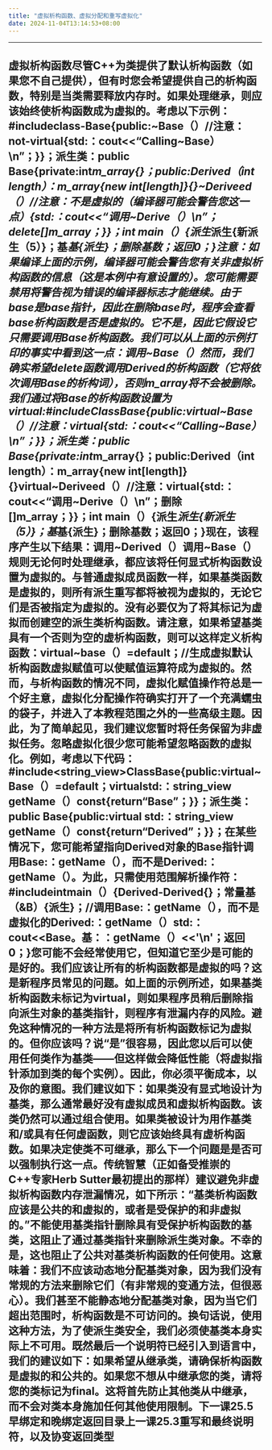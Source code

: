 ```yaml
---
title: "虚拟析构函数、虚拟分配和重写虚拟化"
date: 2024-11-04T13:14:53+08:00
---
```


***
## 虚拟析构函数尽管C++为类提供了默认析构函数（如果您不自己提供），但有时您会希望提供自己的析构函数，特别是当类需要释放内存时。如果处理继承，则应该始终使析构函数成为虚拟的。考虑以下示例：#include<iostream>class-Base{public:~Base（）//注意：not-virtual{std:：cout<<“Calling~Base）\n”；}}；派生类：public Base{private:int*m_array{}；public:Derived（int length）：m_array{new int[length]}{}~Deriveed（）//注意：不是虚拟的（编译器可能会警告您这一点）{std:：cout<<“调用~Derive（）\n”；delete[]m_array；}}；int main（）{派生*派生{新派生（5）}；基*基{派生}；删除基数；返回0；}注意：如果编译上面的示例，编译器可能会警告您有关非虚拟析构函数的信息（这是本例中有意设置的）。您可能需要禁用将警告视为错误的编译器标志才能继续。由于base是base指针，因此在删除base时，程序会查看base析构函数是否是虚拟的。它不是，因此它假设它只需要调用Base析构函数。我们可以从上面的示例打印的事实中看到这一点：调用~Base（）然而，我们确实希望delete函数调用Derived的析构函数（它将依次调用Base的析构词），否则m_array将不会被删除。我们通过将Base的析构函数设置为virtual:#include<iostream>ClassBase{public:virtual~Base（）//注意：virtual{std:：cout<<“Calling~Base）\n”；}}；派生类：public Base{private:int*m_array{}；public:Derived（int length）：m_array{new int[length]}{}virtual~Deriveed（）//注意：virtual{std:：cout<<“调用~Derive（）\n”；删除[]m_array；}}；int main（）{派生*派生{新派生（5）}；基*基{派生}；删除基数；返回0；}现在，该程序产生以下结果：调用~Derived（）调用~Base（）规则无论何时处理继承，都应该将任何显式析构函数设置为虚拟的。与普通虚拟成员函数一样，如果基类函数是虚拟的，则所有派生重写都将被视为虚拟的，无论它们是否被指定为虚拟的。没有必要仅为了将其标记为虚拟而创建空的派生类析构函数。请注意，如果希望基类具有一个否则为空的虚析构函数，则可以这样定义析构函数：virtual~base（）=default；//生成虚拟默认析构函数虚拟赋值可以使赋值运算符成为虚拟的。然而，与析构函数的情况不同，虚拟化赋值操作符总是一个好主意，虚拟化分配操作符确实打开了一个充满蠕虫的袋子，并进入了本教程范围之外的一些高级主题。因此，为了简单起见，我们建议您暂时将任务保留为非虚拟任务。忽略虚拟化很少您可能希望忽略函数的虚拟化。例如，考虑以下代码：#include<string_view>ClassBase{public:virtual~Base（）=default；virtualstd:：string_view getName（）const{return“Base”；}}；派生类：public Base{public:virtual std:：string_view getName（）const{return“Derived”；}}；在某些情况下，您可能希望指向Derived对象的Base指针调用Base:：getName（），而不是Derived:：getName（）。为此，只需使用范围解析操作符：#include<iostream>intmain（）{Derived-Derived{}；常量基（&B）{派生}；//调用Base:：getName（），而不是虚拟化的Derived:：getName（）std:：cout<<Base。基：：getName（）<<'\n'；返回0；}您可能不会经常使用它，但知道它至少是可能的是好的。我们应该让所有的析构函数都是虚拟的吗？这是新程序员常见的问题。如上面的示例所述，如果基类析构函数未标记为virtual，则如果程序员稍后删除指向派生对象的基类指针，则程序有泄漏内存的风险。避免这种情况的一种方法是将所有析构函数标记为虚拟的。但你应该吗？说“是”很容易，因此您以后可以使用任何类作为基类——但这样做会降低性能（将虚拟指针添加到类的每个实例）。因此，你必须平衡成本，以及你的意图。我们建议如下：如果类没有显式地设计为基类，那么通常最好没有虚拟成员和虚拟析构函数。该类仍然可以通过组合使用。如果类被设计为用作基类和/或具有任何虚函数，则它应该始终具有虚析构函数。如果决定使类不可继承，那么下一个问题是是否可以强制执行这一点。传统智慧（正如备受推崇的C++专家Herb Sutter最初提出的那样）建议避免非虚拟析构函数内存泄漏情况，如下所示：“基类析构函数应该是公共的和虚拟的，或者是受保护的和非虚拟的。”不能使用基类指针删除具有受保护析构函数的基类，这阻止了通过基类指针来删除派生类对象。不幸的是，这也阻止了公共对基类析构函数的任何使用。这意味着：我们不应该动态地分配基类对象，因为我们没有常规的方法来删除它们（有非常规的变通方法，但很恶心）。我们甚至不能静态地分配基类对象，因为当它们超出范围时，析构函数是不可访问的。换句话说，使用这种方法，为了使派生类安全，我们必须使基类本身实际上不可用。既然最后一个说明符已经引入到语言中，我们的建议如下：如果希望从继承类，请确保析构函数是虚拟的和公共的。如果您不想从中继承您的类，请将您的类标记为final。这将首先防止其他类从中继承，而不会对类本身施加任何其他使用限制。下一课25.5早绑定和晚绑定返回目录上一课25.3重写和最终说明符，以及协变返回类型

